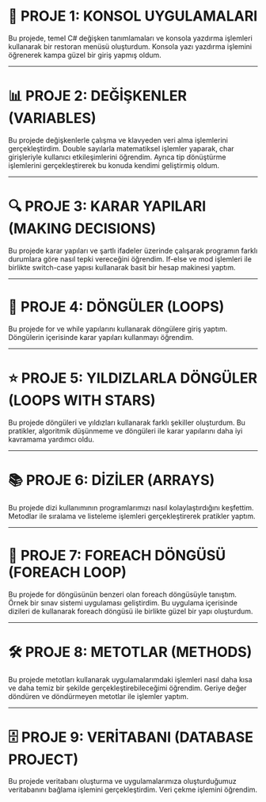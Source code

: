 # 🚀 PROJE 1: KONSOL UYGULAMALARI
Bu projede, temel C# değişken tanımlamaları ve konsola yazdırma işlemleri kullanarak bir restoran menüsü oluşturdum. Konsola yazı yazdırma işlemini öğrenerek kampa güzel bir giriş yapmış oldum. 

---

# 📊 PROJE 2: DEĞİŞKENLER (VARIABLES)
Bu projede değişkenlerle çalışma ve klavyeden veri alma işlemlerini gerçekleştirdim. Double sayılarla matematiksel işlemler yaparak, char girişleriyle kullanıcı etkileşimlerini öğrendim. Ayrıca tip dönüştürme işlemlerini gerçekleştirerek bu konuda kendimi geliştirmiş oldum.

---

# 🔍 PROJE 3: KARAR YAPILARI (MAKING DECISIONS)
Bu projede karar yapıları ve şartlı ifadeler üzerinde çalışarak programın farklı durumlara göre nasıl tepki vereceğini öğrendim. If-else ve mod işlemleri ile birlikte switch-case yapısı kullanarak basit bir hesap makinesi yaptım.

---

# 🔄 PROJE 4: DÖNGÜLER (LOOPS)
Bu projede for ve while yapılarını kullanarak döngülere giriş yaptım. Döngülerin içerisinde karar yapıları kullanmayı öğrendim.

---

# ⭐ PROJE 5: YILDIZLARLA DÖNGÜLER (LOOPS WITH STARS)
Bu projede döngüleri ve yıldızları kullanarak farklı şekiller oluşturdum. Bu pratikler, algoritmik düşünmeme ve döngüleri ile karar yapılarını daha iyi kavramama yardımcı oldu.

---

# 📚 PROJE 6: DİZİLER (ARRAYS)
Bu projede dizi kullanımının programlarımızı nasıl kolaylaştırdığını keşfettim. Metodlar ile sıralama ve listeleme işlemleri gerçekleştirerek pratikler yaptım.

---

# 🔁 PROJE 7: FOREACH DÖNGÜSÜ (FOREACH LOOP)
Bu projede for döngüsünün benzeri olan foreach döngüsüyle tanıştım. Örnek bir sınav sistemi uygulaması geliştirdim. Bu uygulama içerisinde dizileri de kullanarak foreach döngüsü ile birlikte güzel bir yapı oluşturdum.

---

# 🛠️ PROJE 8: METOTLAR (METHODS)
Bu projede metotları kullanarak uygulamalarımdaki işlemleri nasıl daha kısa ve daha temiz bir şekilde gerçekleştirebileceğimi öğrendim. Geriye değer döndüren ve döndürmeyen metotlar ile işlemler yaptım.

---

# 🗄️ PROJE 9: VERİTABANI (DATABASE PROJECT)
Bu projede veritabanı oluşturma ve uygulamalarımıza oluşturduğumuz veritabanını bağlama işlemini gerçekleştirdim. Veri çekme işlemini öğrendim.
